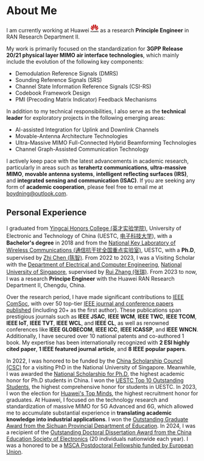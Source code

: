 # **About Me**

I am currently working at Huawei <img src='./images/huawei.png' style='width: 1.5em;'> as a research **Principle Engineer** in RAN Research Department II. 

My work is primarily focused on the standardization for **3GPP Release 20/21 physical layer MIMO air interface technologies**, which mainly include the evolution of the following key components:

- Demodulation Reference Signals (DMRS)
- Sounding Reference Signals (SRS)
- Channel State Information Reference Signals (CSI-RS)
- Codebook Framework Design
- PMI (Precoding Matrix Indicator) Feedback Mechanisms

In addition to my technical responsibilities, I also serve as the **technical leader** for exploratory projects in the following emerging areas:

- AI-assisted Integration for Uplink and Downlink Channels
- Movable-Antenna Architecture Technologies
- Ultra-Massive MIMO Full-Connected Hybrid Beamforming Technologies
- Channel Graph-Assisted Communication Technology

I actively keep pace with the latest advancements in academic research, particularly in areas such as **terahertz communications**, **ultra-massive MIMO**, **movable antenna systems**, **intelligent reflecting surfaces (IRS)**, and **integrated sensing and communication (ISAC)**. If you are seeking any form of **academic cooperation**, please feel free to email me at [boydning@outlook.com](mailto:boydning@outlook.com). 

## **Personal Experience**

I graduated from [Yingcai Honors College (英才实验学院)](https://www.yingcai.uestc.edu.cn/), University of Electronic and Technology of China (UESTC, [电子科技大学](https://www.uestc.edu.cn/)), with a **Bachelor's degree** in 2018 and from the [National Key Laboratory of Wireless Communications (通信抗干扰全国重点实验室)](https://www.ncl.uestc.edu.cn/), UESTC, with a **Ph.D**, supervised by [Zhi Chen (陈智)](https://scholar.google.com.hk/citations?hl=en&user=wnGtLtsAAAAJ). From 2022 to 2023, I was a Visiting Scholar with the [Department of Electrical and Computer Engineering](https://cde.nus.edu.sg/ece/), [National University of Singapore](https://www.nus.edu.sg/), supervised by [Rui Zhang (张瑞)](https://scholar.google.com.hk/citations?hl=en&user=yoJqPIkAAAAJ). From 2023 to now,  I was a research **Principe Engineer** with the Huawei RAN Research Department II, Chengdu, China.

Over the research period, I have made significant contributions to [IEEE ComSoc](https://www.comsoc.org/), with over 50 top-tier [IEEE journal and conference papers published](https://ieeexplore.ieee.org/author/37086638264) (including 20+ as the first author). These publications span prestigious journals such as **IEEE JSAC**, **IEEE WCM**, **IEEE TWC**, **IEEE TCOM**, **IEEE IoT**, **IEEE TVT**, **IEEE WCL**, and **IEEE CL**, as well as renowned conferences like **IEEE GLOBECOM**, **IEEE ICC**, **IEEE ICASSP**, and **IEEE WNCN**. Additionally, I have secured over 10 national patents and co-authored 1 book. My expertise has been internationally recognized with **2 ESI highly cited paper**, **1 IEEE featured journal article**, and **8 IEEE popular papers**. 

In 2022, I was honored to be funded by the [China Scholarship Council (CSC)](https://www.chinesescholarshipcouncil.com/) for a visiting PhD in the National University of Singapore. Meanwhile, I was awarded the [National Scholarship for Ph.D](http://www.moe.gov.cn/jyb_xwfb/xw_zt/moe_357/jyzt_2015nztzl/2015_zt06/15zt06_gxzzzc/gxzz_yjs/201508/t20150810_199224.html), the highest academic honor for Ph.D students in China. I won the [UESTC Top 10 Outstanding Students](https://baike.baidu.com/item/%E6%88%90%E7%94%B5%E6%9D%B0%E5%87%BA%E5%AD%A6%E7%94%9F/2717449), the highest comprehensive honor for students in UESTC. In 2023, I won the election for [Huawei's Top Minds](https://career.huawei.com/reccampportal/portal5/topminds.html), the highest recruitment honor for graduates. At Huawei, I focused on the technology research and standardization of massive MIMO for 5G Advanced and 6G, which allowed me to accumulate substantial experience in **translating academic knowledge into industrial applications**. I won the [Outstanding Graduate Award from the Sichuan Provincial Department of Education](https://edu.sc.gov.cn/scedu/cjhfwjk/2023/3/3/cb2ff303cf1b474e86d4eeb460f87597.shtml). In 2024, I was a recipient of the [Outstanding Doctoral Dissertation Award from the China Education Society of Electronics](https://cese.xidian.edu.cn/info/1003/1495.htm) (20 individuals nationwide each year). I was a honored to be a [MSCA Postdoctoral Fellowship funded by European Union](https://marie-sklodowska-curie-actions.ec.europa.eu/actions/postdoctoral-fellowships).
